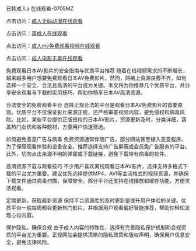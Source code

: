
日韩成人a 在线观看-0705MZ


点击访问：<a href="https://tfda.pages.dev/">成人无码动漫在线观看</a>

点击访问：<a href="https://cfad.pages.dev/">蕾成人在线观看</a>

点击访问：<a href="https://bered.pages.dev/">成人mv免费观看视频在线观看</a>

点击访问：<a href="https://cfad.pages.dev/">成人电影无毒在线观看</a>




免费观看日本AV影片的安全指南与优质平台推荐
随着在线视频需求的不断增长，越来越多用户想要免费观看日本AV免费影片。然而，网络上资源良莠不齐，如何选择一个安全、合法且高清的平台成为关键。本文将为你推荐几个优质平台，并分享安全观看与下载的实用技巧，帮助你畅享日本AV高清资源。

合法安全的免费观看平台
选择正规合法的平台是观看日本AV免费影片的首要原则。优质平台不仅保证影片来源正规，还严格审查视频内容，避免侵权和病毒风险。比如，某些平台提供正版授权的日本AV影片，资源更新及时，分类详细，涵盖热门女优和各种题材，方便用户快速筛选。

如何避免恶意广告与病毒
免费资源通常伴随广告，部分网站甚至植入恶意程序。为了保障观看体验和设备安全，推荐选择支持广告屏蔽或会员免广告服务的平台。此外，切勿点击来源不明的弹窗或下载链接，避免下载带有病毒的软件。

高清资源下载与观看技巧
不少用户喜欢离线观看日本AV影片，选择支持多格式下载的平台尤为重要。建议优先选择提供MP4、AVI等主流格式的视频资源，并确保下载文件通过病毒扫描，保障安全。部分平台还支持在线播放和缓存功能，方便灵活观看。

定期更新，获取最新资源
保持平台资源库的及时更新是提升用户体验的关键。优质平台一般每周都会更新热门影片，并根据用户观看偏好智能推荐，帮助你轻松发现心仪内容。

保护隐私，确保合规
由于成人内容的特殊性，选择有完善隐私保护机制和合规资质的平台尤为重要。正规网站会提供清晰的隐私政策和版权声明，确保用户信息安全，避免法律风险。
























<span style="display:none;">[Canonical link]( https://github.com/thi20250705/thi13 ）</span>
